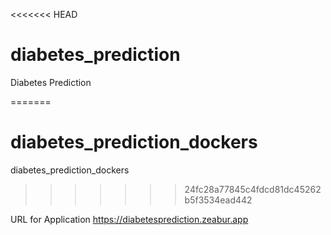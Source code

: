 <<<<<<< HEAD
# diabetes_prediction
Diabetes Prediction









=======
# diabetes_prediction_dockers
diabetes_prediction_dockers
>>>>>>> 24fc28a77845c4fdcd81dc45262b5f3534ead442


URL for Application 
https://diabetesprediction.zeabur.app
